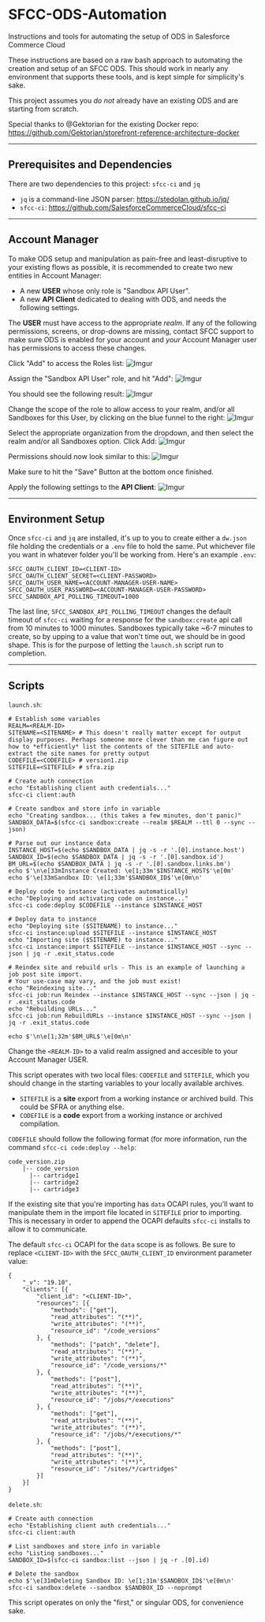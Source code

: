 # SFCC-ODS-Automation
Instructions and tools for automating the setup of ODS in Salesforce Commerce Cloud

These instructions are based on a raw bash approach to automating the creation and setup of an SFCC ODS. This should work in nearly any environment that supports these tools, and is kept simple for simplicity's sake.

This project assumes you _do not_ already have an existing ODS and are starting from scratch.

Special thanks to @Gektorian for the existing Docker repo: https://github.com/Gektorian/storefront-reference-architecture-docker

---

## Prerequisites and Dependencies
There are two dependencies to this project: `sfcc-ci` and `jq`

- `jq` is a command-line JSON parser: https://stedolan.github.io/jq/
- `sfcc-ci`: https://github.com/SalesforceCommerceCloud/sfcc-ci

---

## Account Manager

To make ODS setup and manipulation as pain-free and least-disruptive to your existing flows as possible, it is recommended to create two new entities in Account Manager:

- A new **USER** whose only role is "Sandbox API User".
- A new **API Client** dedicated to dealing with ODS, and needs the following settings.

The **USER** must have access to the appropriate _realm_. If any of the following permissions, screens, or drop-downs are missing, contact SFCC support to make sure ODS is enabled for your account and _your_ Account Manager user has permissions to access these changes.

Click "Add" to access the Roles list:
![Imgur](https://imgur.com/Qx8p85D.png)

Assign the "Sandbox API User" role, and hit "Add":
![Imgur](https://imgur.com/eEGu9dd.png)

You should see the following result:
![Imgur](https://imgur.com/hxOfiBt.png)

Change the scope of the role to allow access to your realm, and/or all Sandboxes for this User, by clicking on the blue funnel to the right:
![Imgur](https://imgur.com/uyqznkc.png)

Select the appropriate organization from the dropdown, and then select the realm and/or all Sandboxes option. Click Add:
![Imgur](https://imgur.com/uyqznkc.png)

Permissions should now look similar to this:
![Imgur](https://imgur.com/nWAdR0Q.png)

Make sure to hit the "Save" Button at the bottom once finished.

Apply the following settings to the **API Client**:
![Imgur](https://imgur.com/3eo4Oyn.png)

---

## Environment Setup
Once `sfcc-ci` and `jq` are installed, it's up to you to create either a `dw.json` file holding the credentials or a `.env` file to hold the same. Put whichever file you want in whatever folder you'll be working from. Here's an example `.env`:
```
SFCC_OAUTH_CLIENT_ID=<CLIENT-ID>
SFCC_OAUTH_CLIENT_SECRET=<CLIENT-PASSWORD>
SFCC_OAUTH_USER_NAME=<ACCOUNT-MANAGER-USER-NAME>
SFCC_OAUTH_USER_PASSWORD=<ACCOUNT-MANAGER-USER-PASSWORD>
SFCC_SANDBOX_API_POLLING_TIMEOUT=1000
```
The last line, `SFCC_SANDBOX_API_POLLING_TIMEOUT` changes the default timeout of `sfcc-ci` waiting for a response for the `sandbox:create` api call from 10 minutes to 1000 minutes. Sandboxes typically take ~6-7 minutes to create, so by upping to a value that won't time out, we should be in good shape. This is for the purpose of letting the `launch.sh` script run to completion.

---

## Scripts

`launch.sh`:
```
# Establish some variables
REALM=<REALM-ID>
SITENAME=<SITENAME> # This doesn't really matter except for output display purposes. Perhaps someone more clever than me can figure out how to *efficiently* list the contents of the SITEFILE and auto-extract the site names for pretty output
CODEFILE=<CODEFILE> # version1.zip
SITEFILE=<SITEFILE> # sfra.zip

# Create auth connection
echo "Establishing client auth credentials..."
sfcc-ci client:auth

# Create sandbox and store info in variable
echo "Creating sandbox... (this takes a few minutes, don't panic)"
SANDBOX_DATA=$(sfcc-ci sandbox:create --realm $REALM --ttl 0 --sync --json)

# Parse out our instance data
INSTANCE_HOST=$(echo $SANDBOX_DATA | jq -s -r '.[0].instance.host')
SANDBOX_ID=$(echo $SANDBOX_DATA | jq -s -r '.[0].sandbox.id')
BM_URL=$(echo $SANDBOX_DATA | jq -s -r '.[0].sandbox.links.bm')
echo $'\n\e[33mInstance Created: \e[1;33m'$INSTANCE_HOST$'\e[0m'
echo $'\e[33mSandbox ID: \e[1;33m'$SANDBOX_ID$'\e[0m\n'

# Deploy code to instance (activates automatically)
echo "Deploying and activating code on instance..."
sfcc-ci code:deploy $CODEFILE --instance $INSTANCE_HOST

# Deploy data to instance
echo "Deploying site ($SITENAME) to instance..."
sfcc-ci instance:upload $SITEFILE --instance $INSTANCE_HOST
echo "Importing site ($SITENAME) to instance..."
sfcc-ci instance:import $SITEFILE --instance $INSTANCE_HOST --sync --json | jq -r .exit_status.code

# Reindex site and rebuild urls - This is an example of launching a job post site import.
# Your use-case may vary, and the job must exist!
echo "Reindexing site..."
sfcc-ci job:run Reindex --instance $INSTANCE_HOST --sync --json | jq -r .exit_status.code
echo "Rebuilding URLs..."
sfcc-ci job:run RebuildURLs --instance $INSTANCE_HOST --sync --json | jq -r .exit_status.code

echo $'\n\e[1;32m'$BM_URL$'\e[0m\n'
```
Change the `<REALM-ID>` to a valid realm assigned and accesible to your Account Manager USER.

This script operates with two local files: `CODEFILE` and `SITEFILE`, which you should change in the starting variables to your locally available archives.

- `SITEFILE` is a **site** export from a working instance or archived build. This could be SFRA or anything else.
- `CODEFILE` is a **code** export from a working instance or archived compilation.

`CODEFILE` should follow the following format (for more information, run the command `sfcc-ci code:deploy --help`:
```
code_version.zip
    |-- code_version
      |-- cartridge1
      |-- cartridge2
      |-- cartridge3
```

If the existing site that you're importing has `data` OCAPI rules, you'll want to manipulate them in the import file located in `SITEFILE` prior to importing. This is necessary in order to append the OCAPI defaults `sfcc-ci` installs to allow it to communicate.

The default `sfcc-ci` OCAPI for the `data` scope is as follows. Be sure to replace `<CLIENT-ID>` with the `SFCC_OAUTH_CLIENT_ID` environment parameter value:
```
{
    "_v": "19.10",
    "clients": [{
        "client_id": "<CLIENT-ID>",
        "resources": [{
            "methods": ["get"],
            "read_attributes": "(**)",
            "write_attributes": "(**)",
            "resource_id": "/code_versions"
        }, {
            "methods": ["patch", "delete"],
            "read_attributes": "(**)",
            "write_attributes": "(**)",
            "resource_id": "/code_versions/*"
        }, {
            "methods": ["post"],
            "read_attributes": "(**)",
            "write_attributes": "(**)",
            "resource_id": "/jobs/*/executions"
        }, {
            "methods": ["get"],
            "read_attributes": "(**)",
            "write_attributes": "(**)",
            "resource_id": "/jobs/*/executions/*"
        }, {
            "methods": ["post"],
            "read_attributes": "(**)",
            "write_attributes": "(**)",
            "resource_id": "/sites/*/cartridges"
        }]
    }]
}
```

`delete.sh`:
```
# Create auth connection
echo "Establishing client auth credentials..."
sfcc-ci client:auth

# List sandboxes and store info in variable
echo "Listing sandboxes..."
SANDBOX_ID=$(sfcc-ci sandbox:list --json | jq -r .[0].id)

# Delete the sandbox
echo $'\e[31mDeleting Sandbox ID: \e[1;31m'$SANDBOX_ID$'\e[0m\n'
sfcc-ci sandbox:delete --sandbox $SANDBOX_ID --noprompt
```
This script operates on only the "first," or singular ODS, for convenience sake.
